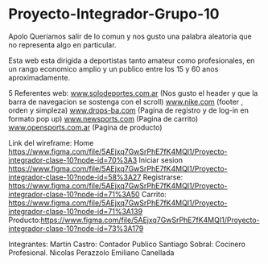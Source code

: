 # Proyecto-Integrador-Grupo-10
Apolo 
Queriamos salir de lo comun y nos gusto una palabra aleatoria que no representa algo en particular.

Esta web esta dirigida a deportistas tanto amateur como profesionales, en un rango economico amplio y un publico entre los 15 y 60 anos aproximadamente.

5 Referentes web:
www.solodeportes.com.ar (Nos gusto el header y que la barra de navegacion se sostenga con el scroll)
www.nike.com (footer , orden y simpleza)
www.drops-ba.com (Pagina de registro y de log-in en formato pop up)
www.newsports.com (Pagina de carrito)
www.opensports.com.ar (Pagina de producto)

Link del wireframe:
Home https://www.figma.com/file/5AEjxq7GwSrPhE7fK4MQI1/Proyecto-integrador-clase-10?node-id=70%3A3
Iniciar sesion https://www.figma.com/file/5AEjxq7GwSrPhE7fK4MQI1/Proyecto-integrador-clase-10?node-id=58%3A27
Registrarse: https://www.figma.com/file/5AEjxq7GwSrPhE7fK4MQI1/Proyecto-integrador-clase-10?node-id=71%3A50
Carrito: https://www.figma.com/file/5AEjxq7GwSrPhE7fK4MQI1/Proyecto-integrador-clase-10?node-id=71%3A139
Producto:https://www.figma.com/file/5AEjxq7GwSrPhE7fK4MQI1/Proyecto-integrador-clase-10?node-id=73%3A179

Integrantes:
Martin Castro: Contador Publico
Santiago Sobral: Cocinero Profesional.
Nicolas Perazzolo
Emiliano Canellada